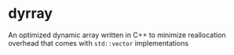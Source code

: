 # dyrray
An optimized dynamic array written in C++ to minimize reallocation overhead that comes with `std::vector` implementations
